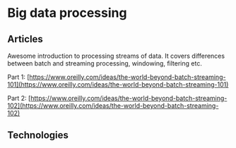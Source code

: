 # Big data processing

## Articles

Awesome introduction to processing streams of data. It covers differences between batch and streaming processing, windowing, filtering etc. 

Part 1: [https://www.oreilly.com/ideas/the-world-beyond-batch-streaming-101](https://www.oreilly.com/ideas/the-world-beyond-batch-streaming-101)

Part 2: [https://www.oreilly.com/ideas/the-world-beyond-batch-streaming-102](https://www.oreilly.com/ideas/the-world-beyond-batch-streaming-102)

## Technologies




